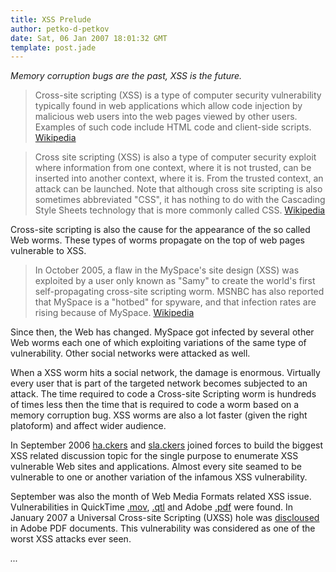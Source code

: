 ```yaml
---
title: XSS Prelude
author: petko-d-petkov
date: Sat, 06 Jan 2007 18:01:32 GMT
template: post.jade
---
```


_Memory corruption bugs are the past, XSS is the future._

> Cross-site scripting (XSS) is a type of computer security vulnerability typically found in web applications which allow code injection by malicious web users into the web pages viewed by other users. Examples of such code include HTML code and client-side scripts. [Wikipedia](http://en.wikipedia.org/wiki/Cross_site_scripting)

> Cross site scripting (XSS) is also a type of computer security exploit where information from one context, where it is not trusted, can be inserted into another context, where it is. From the trusted context, an attack can be launched. Note that although cross site scripting is also sometimes abbreviated "CSS", it has nothing to do with the Cascading Style Sheets technology that is more commonly called CSS. [Wikipedia](http://en.wikipedia.org/wiki/%58%53%53)

Cross-site scripting is also the cause for the appearance of the so called Web worms. These types of worms propagate on the top of web pages vulnerable to XSS.

> In October 2005, a flaw in the MySpace's site design (XSS) was exploited by a user only known as "Samy" to create the world's first self-propagating cross-site scripting worm. MSNBC has also reported that MySpace is a "hotbed" for spyware, and that infection rates are rising because of MySpace. [Wikipedia](http://en.wikipedia.org/wiki/MySpace)

Since then, the Web has changed. MySpace got infected by several other Web worms each one of which exploiting variations of the same type of vulnerability. Other social networks were attacked as well.

When a XSS worm hits a social network, the damage is enormous. Virtually every user that is part of the targeted network becomes subjected to an attack. The time required to code a Cross-site Scripting worm is hundreds of times less then the time that is required to code a worm based on a memory corruption bug. XSS worms are also a lot faster (given the right platoform) and affect wider audience.

In September 2006 [ha.ckers](http://ha.ckers.org) and [sla.ckers](http://sla.ckers.org/forum/read.php?3,44,816) joined forces to build the biggest XSS related discussion topic for the single purpose to enumerate XSS vulnerable Web sites and applications. Almost every site seamed to be vulnerable to one or another variation of the infamous XSS vulnerability.

September was also the month of Web Media Formats related XSS issue. Vulnerabilities in QuickTime [.mov](/blog/backdooring-quicktime-movies/), [.qtl](/blog/backdooring-mp3-files/) and Adobe [.pdf](http://michaeldaw.org/md-hacks/backdooring-pdf-files/) were found. In January 2007 a Universal Cross-site Scripting (UXSS) hole was [discloused](/blog/danger-danger-danger/) in Adobe PDF documents. This vulnerability was considered as one of the worst XSS attacks ever seen.

_..._
